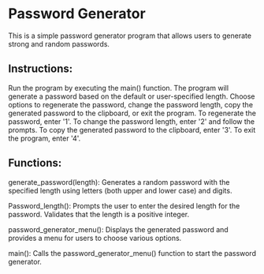 <h1>Password Generator</h1>
This is a simple password generator program that allows users to generate strong and random passwords.

<h2>Instructions:</h2>
Run the program by executing the main() function.
The program will generate a password based on the default or user-specified length.
Choose options to regenerate the password, change the password length, copy the generated password to the clipboard, or exit the program.
To regenerate the password, enter '1'.
To change the password length, enter '2' and follow the prompts.
To copy the generated password to the clipboard, enter '3'.
To exit the program, enter '4'.
<h2>Functions:</h2>
generate_password(length): Generates a random password with the specified length using letters (both upper and lower case) and digits.

Password_length(): Prompts the user to enter the desired length for the password. Validates that the length is a positive integer.

password_generator_menu(): Displays the generated password and provides a menu for users to choose various options.

main(): Calls the password_generator_menu() function to start the password generator.